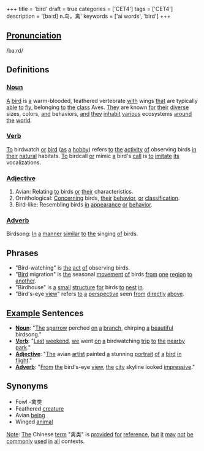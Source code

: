 +++
title = 'bird'
draft = true
categories = ['CET4']
tags = ['CET4']
description = '[bəːd] n.鸟，禽'
keywords = ['ai words', 'bird']
+++

## [Pronunciation](/post/pronunciation/)
/bɜːrd/

## Definitions
### [Noun](/post/noun/)
[A](/post/a/) [bird](/post/bird/) is [a](/post/a/) warm-blooded, feathered vertebrate [with](/post/with/) wings [that](/post/that/) are typically [able](/post/able/) [to](/post/to/) [fly](/post/fly/), belonging [to](/post/to/) [the](/post/the/) [class](/post/class/) Aves. [They](/post/they/) are known [for](/post/for/) [their](/post/their/) [diverse](/post/diverse/) sizes, colors, [and](/post/and/) behaviors, [and](/post/and/) [they](/post/they/) [inhabit](/post/inhabit/) [various](/post/various/) ecosystems [around](/post/around/) [the](/post/the/) [world](/post/world/).

### [Verb](/post/verb/)
[To](/post/to/) birdwatch [or](/post/or/) [bird](/post/bird/) ([as](/post/as/) [a](/post/a/) [hobby](/post/hobby/)) refers [to](/post/to/) [the](/post/the/) [activity](/post/activity/) [of](/post/of/) observing birds [in](/post/in/) [their](/post/their/) [natural](/post/natural/) habitats. [To](/post/to/) birdcall [or](/post/or/) mimic [a](/post/a/) bird's [call](/post/call/) is [to](/post/to/) [imitate](/post/imitate/) [its](/post/its/) vocalizations.

### [Adjective](/post/adjective/)
1. Avian: Relating [to](/post/to/) birds [or](/post/or/) [their](/post/their/) characteristics.
2. Ornithological: [Concerning](/post/concerning/) birds, [their](/post/their/) [behavior](/post/behavior/), [or](/post/or/) [classification](/post/classification/).
3. Bird-like: Resembling birds [in](/post/in/) [appearance](/post/appearance/) [or](/post/or/) [behavior](/post/behavior/).

### [Adverb](/post/adverb/)
Birdsong: [In](/post/in/) [a](/post/a/) [manner](/post/manner/) [similar](/post/similar/) [to](/post/to/) [the](/post/the/) singing [of](/post/of/) birds.

## Phrases
- "Bird-watching" is [the](/post/the/) [act](/post/act/) [of](/post/of/) observing birds.
- "[Bird](/post/bird/) migration" is [the](/post/the/) seasonal [movement](/post/movement/) [of](/post/of/) birds [from](/post/from/) [one](/post/one/) [region](/post/region/) [to](/post/to/) [another](/post/another/).
- "Birdhouse" is [a](/post/a/) [small](/post/small/) [structure](/post/structure/) [for](/post/for/) birds [to](/post/to/) [nest](/post/nest/) [in](/post/in/).
- "Bird's-eye [view](/post/view/)" refers [to](/post/to/) [a](/post/a/) [perspective](/post/perspective/) seen [from](/post/from/) [directly](/post/directly/) [above](/post/above/).

## [Example](/post/example/) Sentences
- **[Noun](/post/noun/)**: "[The](/post/the/) [sparrow](/post/sparrow/) perched [on](/post/on/) [a](/post/a/) [branch](/post/branch/), chirping [a](/post/a/) [beautiful](/post/beautiful/) birdsong."
- **[Verb](/post/verb/)**: "[Last](/post/last/) [weekend](/post/weekend/), [we](/post/we/) went [on](/post/on/) [a](/post/a/) birdwatching [trip](/post/trip/) [to](/post/to/) [the](/post/the/) [nearby](/post/nearby/) [park](/post/park/)."
- **[Adjective](/post/adjective/)**: "[The](/post/the/) avian [artist](/post/artist/) painted [a](/post/a/) stunning [portrait](/post/portrait/) [of](/post/of/) [a](/post/a/) [bird](/post/bird/) [in](/post/in/) [flight](/post/flight/)."
- **[Adverb](/post/adverb/)**: "[From](/post/from/) [the](/post/the/) bird's-eye [view](/post/view/), [the](/post/the/) [city](/post/city/) skyline looked [impressive](/post/impressive/)."

## Synonyms
- Fowl
-禽类
- Feathered [creature](/post/creature/)
- Avian [being](/post/being/)
- Winged [animal](/post/animal/)

[Note](/post/note/): [The](/post/the/) Chinese [term](/post/term/) "禽类" is [provided](/post/provided/) [for](/post/for/) [reference](/post/reference/), [but](/post/but/) [it](/post/it/) [may](/post/may/) [not](/post/not/) [be](/post/be/) [commonly](/post/commonly/) [used](/post/used/) [in](/post/in/) [all](/post/all/) contexts.
